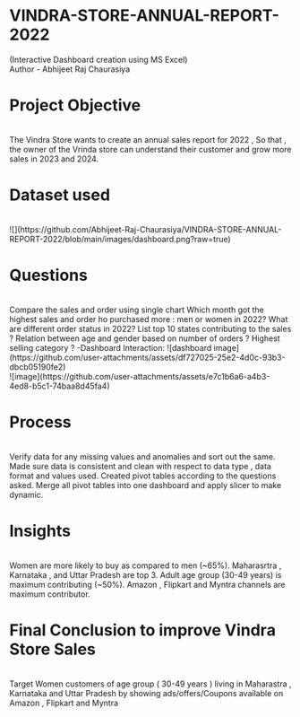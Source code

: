 # VINDRA-STORE-ANNUAL-REPORT-2022
(Interactive Dashboard creation using MS Excel)
<br>
Author - Abhijeet Raj Chaurasiya
# Project Objective
<br>
The Vindra Store wants to create an annual sales report for 2022 , So that , the owner of the Vrinda store can understand their customer and grow more sales in 2023 and 2024.

# Dataset used 
<br>
![](https://github.com/Abhijeet-Raj-Chaurasiya/VINDRA-STORE-ANNUAL-REPORT-2022/blob/main/images/dashboard.png?raw=true)


# Questions
<br>
Compare the sales and order using single chart
Which month got the highest sales and order
ho purchased more : men or women in 2022?
What are different order status in 2022?
List top 10 states contributing to the sales ?
Relation between age and gender based on number of orders ?
Highest selling category ?
-Dashboard Interaction: ![dashboard image](https://github.com/user-attachments/assets/df727025-25e2-4d0c-93b3-dbcb05190fe2)
<br>
![image](https://github.com/user-attachments/assets/e7c1b6a6-a4b3-4ed8-b5c1-74baa8d45fa4)

# Process 
<br>
Verify data for any missing values and anomalies and sort out the same.
Made sure data is consistent and clean with respect to data type , data format and values used.
Created pivot tables according to the questions asked.
Merge all pivot tables into one dashboard and apply slicer to make dynamic.

# Insights
<br>
Women are more likely to buy as compared to men (~65%).
Maharasrtra , Karnataka , and Uttar Pradesh are top 3.
Adult age group (30-49 years) is maximum contributing (~50%).
Amazon , Flipkart and Myntra channels are maximum contributor.

# Final Conclusion to improve Vindra Store Sales
<br>
Target Women customers of age group ( 30-49 years ) living in Maharastra , Karnataka and Uttar Pradesh by showing ads/offers/Coupons available on Amazon , Flipkart and Myntra
